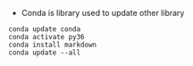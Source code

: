 * Conda is library used to update other library
```
conda update conda
conda activate py36
conda install markdown
conda update --all
```
